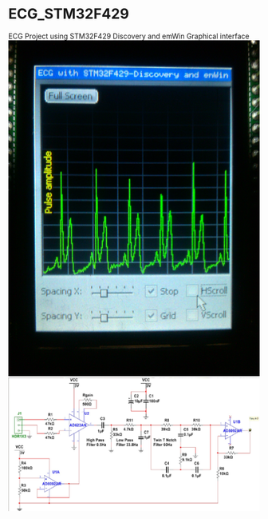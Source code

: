 ECG_STM32F429
=============

ECG Project using STM32F429 Discovery and emWin Graphical interface 
![Alt text](image.jpg "Graphical Interface")
![Alt text](circuit.jpg "Analog Circuit")